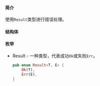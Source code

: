 #### 简介

使用`Result`类型进行错误处理。

#### 结构体

#### 枚举

- Result - 一种类型，代表成功`Ok`或失败`Err`。

  ```rust
  pub enum Result<T, E> {
      Ok(T),
      Err(E),
  }
  ```

  